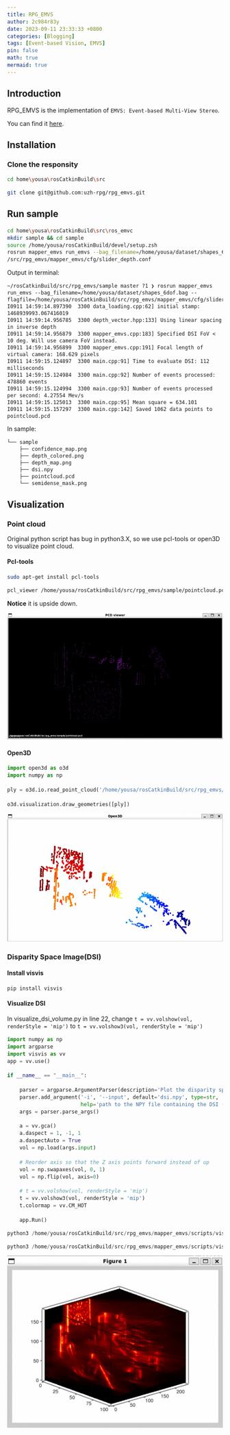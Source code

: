 ```yaml
---
title: RPG_EMVS
author: 2c984r83y
date: 2023-09-11 23:33:33 +0800
categories: [Blogging]
tags: [Event-based Vision, EMVS]
pin: false
math: true
mermaid: true
---
```

## Introduction

RPG_EMVS is the implementation of `EMVS: Event-based Multi-View Stereo`.

You can find it [here](https://github.com/uzh-rpg/rpg_emvs/tree/master "github").

## Installation

### Clone the responsity

```bash
cd home\yousa\rosCatkinBuild\src
```

```bash
git clone git@github.com:uzh-rpg/rpg_emvs.git
```

## Run sample

```bash
cd home\yousa\rosCatkinBuild\src\ros_emvc
mkdir sample && cd sample
source /home/yousa/rosCatkinBuild/devel/setup.zsh
rosrun mapper_emvs run_emvs --bag_filename=/home/yousa/dataset/shapes_6dof.bag --flagfile=/home/yousa/rosCatkinBuild
/src/rpg_emvs/mapper_emvs/cfg/slider_depth.conf
```

Output  in terminal:

```
~/rosCatkinBuild/src/rpg_emvs/sample master ?1 ❯ rosrun mapper_emvs run_emvs --bag_filename=/home/yousa/dataset/shapes_6dof.bag --flagfile=/home/yousa/rosCatkinBuild/src/rpg_emvs/mapper_emvs/cfg/slider_depth.conf
I0911 14:59:14.897390  3300 data_loading.cpp:62] initial stamp: 1468939993.067416019
I0911 14:59:14.956785  3300 depth_vector.hpp:133] Using linear spacing in inverse depth
I0911 14:59:14.956879  3300 mapper_emvs.cpp:183] Specified DSI FoV < 10 deg. Will use camera FoV instead.
I0911 14:59:14.956899  3300 mapper_emvs.cpp:191] Focal length of virtual camera: 168.629 pixels
I0911 14:59:15.124897  3300 main.cpp:91] Time to evaluate DSI: 112 milliseconds
I0911 14:59:15.124984  3300 main.cpp:92] Number of events processed: 478860 events
I0911 14:59:15.124994  3300 main.cpp:93] Number of events processed per second: 4.27554 Mev/s
I0911 14:59:15.125013  3300 main.cpp:95] Mean square = 634.101
I0911 14:59:15.157297  3300 main.cpp:142] Saved 1062 data points to pointcloud.pcd
```

In sample:

```
└── sample
    ├── confidence_map.png
    ├── depth_colored.png
    ├── depth_map.png
    ├── dsi.npy
    ├── pointcloud.pcd
    └── semidense_mask.png
```

## Visualization

### Point cloud

Original python script has bug in python3.X, so we use pcl-tools or open3D to visualize point cloud.

#### Pcl-tools

```bash
sudo apt-get install pcl-tools
```

```bash
pcl_viewer /home/yousa/rosCatkinBuild/src/rpg_emvs/sample/pointcloud.pcd
```

**Notice** it is upside down.

![20230920211819](https://raw.githubusercontent.com/2c984r83y/2c984r83y.github.io/master/images/20230920211819.png)

#### Open3D

```python
import open3d as o3d
import numpy as np
 
ply = o3d.io.read_point_cloud('/home/yousa/rosCatkinBuild/src/rpg_emvs/sample/pointcloud.pcd') 
 
o3d.visualization.draw_geometries([ply])
```

![20230920211424](https://raw.githubusercontent.com/2c984r83y/2c984r83y.github.io/master/images/20230920211424.png)

### Disparity Space Image(DSI)

#### Install visvis

```
pip install visvis
```

#### Visualize DSI

In visualize_dsi_volume.py
in line 22, change `t = vv.volshow(vol, renderStyle = 'mip')` to `t = vv.volshow3(vol, renderStyle = 'mip')`

```python
import numpy as np
import argparse
import visvis as vv
app = vv.use()

if __name__ == "__main__":

    parser = argparse.ArgumentParser(description='Plot the disparity space image (DSI) using 3D slices')
    parser.add_argument('-i', '--input', default='dsi.npy', type=str,
                        help='path to the NPY file containing the DSI (default: dsi.npy)')
    args = parser.parse_args()

    a = vv.gca()
    a.daspect = 1, -1, 1
    a.daspectAuto = True
    vol = np.load(args.input)
  
    # Reorder axis so that the Z axis points forward instead of up
    vol = np.swapaxes(vol, 0, 1)
    vol = np.flip(vol, axis=0)
  
    # t = vv.volshow(vol, renderStyle = 'mip')
    t = vv.volshow3(vol, renderStyle = 'mip')
    t.colormap = vv.CM_HOT
  
    app.Run()
```

```python
python3 /home/yousa/rosCatkinBuild/src/rpg_emvs/mapper_emvs/scripts/visualize_dsi_volume.py -i /home/yousa/rosCatkinBuild/src/rpg_emvs/sample/dsi.npy
```

```python
python3 /home/yousa/rosCatkinBuild/src/rpg_emvs/mapper_emvs/scripts/visualize_dsi_slices.py -i /home/yousa/rosCatkinBuild/src/rpg_emvs/sample/dsi.npy
```

![20230920203512](https://raw.githubusercontent.com/2c984r83y/2c984r83y.github.io/master/images/20230920203512.png)
